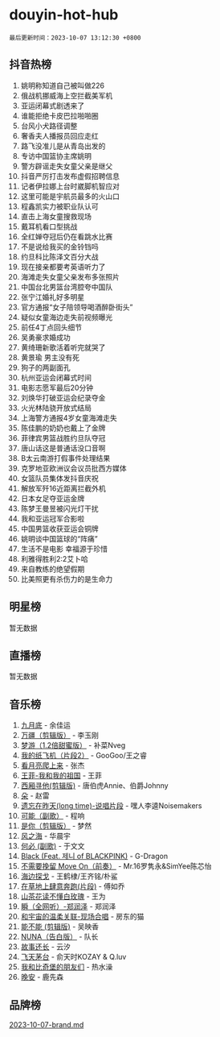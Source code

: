 # douyin-hot-hub

`最后更新时间：2023-10-07 13:12:30 +0800`

## 抖音热榜

1. 姚明称知道自己被叫做226
1. 俄战机挪威海上空拦截美军机
1. 亚运闭幕式剧透来了
1. 谁能拒绝卡皮巴拉啪啪圈
1. 台风小犬路径调整
1. 奢香夫人播报员回应走红
1. 路飞没准儿是从青岛出发的
1. 专访中国篮协主席姚明
1. 警方辟谣走失女童父亲是继父
1. 抖音严厉打击发布虚假招聘信息
1. 记者伊拉娜上台时崴脚机智应对
1. 这里可能是宇航员最多的火山口
1. 程鑫凯实力被职业队认可
1. 直击上海女童搜救现场
1. 戴耳机看口型挑战
1. 全红婵夺冠后仍在看跳水比赛
1. 不是说给我买的金铃铛吗
1. 约旦科比陈泽文百分大战
1. 现在接亲都要考英语听力了
1. 海滩走失女童父亲发布多张照片
1. 中国台北男篮台湾腔夸中国队
1. 张宁江婚礼好多明星
1. 官方通报“女子陪领导喝酒醉卧街头”
1. 疑似女童海边走失前视频曝光
1. 前任4丁点回头细节
1. 吴勇豪求婚成功
1. 黄绮珊新歌活着听完就哭了
1. 黄景瑜 男主没有死
1. 狗子的两副面孔
1. 杭州亚运会闭幕式时间
1. 电影志愿军最后20分钟
1. 刘焕华打破亚运会纪录夺金
1. 火光林陆骁开放式结局
1. 上海警方通报4岁女童海滩走失
1. 陈佳鹏的奶奶也戴上了金牌
1. 菲律宾男篮战胜约旦队夺冠
1. 唐山话这是普通话没口音啊
1. B太云南游打假事件处理结果
1. 克罗地亚欧洲议会议员批西方媒体
1. 女篮队员集体发抖音庆祝
1. 解放军歼16近距离拦截外机
1. 日本女足夺亚运金牌
1. 陈梦王曼昱被闪光灯干扰
1. 我和亚运冠军合影啦
1. 中国男篮收获亚运会铜牌
1. 姚明谈中国篮球的“阵痛”
1. 生活不是电影 幸福源于珍惜
1. 利雅得胜利2:2艾卜哈
1. 来自教练的绝望假期
1. 比美照更有杀伤力的是生命力

## 明星榜

暂无数据

## 直播榜

暂无数据

## 音乐榜

1. [九月底](https://sf6-cdn-tos.douyinstatic.com/obj/tos-cn-ve-2774/oMfewG4PDTFhF8iz3OGQ7ABH5i6fCgnMaoCbzZ) - 余佳运
1. [万疆（剪辑版）](https://sf3-cdn-tos.douyinstatic.com/obj/tos-cn-ve-2774/ooG7oVgFlDTelKCjCsTTobQvbdtj1BBQXnfZd8) - 李玉刚
1. [梦游（1.2倍甜蜜版）](https://sf3-cdn-tos.douyinstatic.com/obj/tos-cn-ve-2774/o4gyAUm8hwufoEABmwVIiQtHsFuGzAEEWtNMzo) - 补菜Nveg
1. [我的纸飞机（片段2）](https://sf6-cdn-tos.douyinstatic.com/obj/tos-cn-ve-2774/oM2ZrKcg2CD5AeRB2gkeXOFB1IxAGJdZPazYHf) - GooGoo/王之睿
1. [看月亮爬上来](https://sf3-cdn-tos.douyinstatic.com/obj/tos-cn-ve-2774/356c324112764016b25295e535f2daf0) - 张杰
1. [王菲-我和我的祖国](https://sf6-cdn-tos.douyinstatic.com/obj/tos-cn-ve-2774/3ef0f373017541e18566595c96123cab) - 王菲
1. [西厢寻他(剪辑版)](https://sf6-cdn-tos.douyinstatic.com/obj/tos-cn-ve-2774/oUsAVfAQKlRNxEv5qxvIB8o5qmIWUcXbzJKJhw) - 唐伯虎Annie、伯爵Johnny
1. [朵](https://sf6-cdn-tos.douyinstatic.com/obj/tos-cn-ve-2774/932f5bdfcd7c47b880525e92ab8a4999) - 赵雷
1. [遗忘在昨天(long time)-说唱片段](https://sf3-cdn-tos.douyinstatic.com/obj/tos-cn-ve-2774/oIynqctDJIzUJY3Q2CeIFe5nA2gC7DS2bfZamd) - 嘿人李逵Noisemakers
1. [可能（副歌）](https://sf6-cdn-tos.douyinstatic.com/obj/tos-cn-ve-2774/cde1731888894259b333569393c2fb51) - 程响
1. [是你（剪辑版）](https://sf3-cdn-tos.douyinstatic.com/obj/tos-cn-ve-2774/46019dae783c4c969944217fe1cfafc4) - 梦然
1. [风之海](https://sf3-cdn-tos.douyinstatic.com/obj/tos-cn-ve-2774/oInqZ2gFbCQvB6wZNnZlJpBcfDBQ8t1e1XwYAi) - 华晨宇
1. [何必 (副歌)](https://sf3-cdn-tos.douyinstatic.com/obj/tos-cn-ve-2774/okuRVVnhXysQOM6IEAfyBsgzwvoF7Az6tNiWDB) - 于文文
1. [Black (Feat. 제니 of BLACKPINK)](https://sf3-cdn-tos.douyinstatic.com/obj/tos-cn-ve-2774/2eb92e2debbe4fe0a552bc099aef7f28) - G-Dragon
1. [不需要挽留 Move On（前奏）](https://sf3-cdn-tos.douyinstatic.com/obj/tos-cn-ve-2774/ooCBhgCCkF4nExzQL9WZSUbitfA8IsDkgQIYhe) - Mr.16罗隽永&SimYee陈芯怡
1. [海边探戈](https://sf3-cdn-tos.douyinstatic.com/obj/tos-cn-ve-2774/os9gE0VQCGqt6VQkZDyBBYvfSDY0QFe3vVmubn) - 王鹤棣/王齐铭/朴鲨
1. [在草地上肆意奔跑(片段)](https://sf3-cdn-tos.douyinstatic.com/obj/tos-cn-ve-2774/8831d494742f45dabdfa8adb8b817259) - 傅如乔
1. [山茶花读不懂白玫瑰](https://sf3-cdn-tos.douyinstatic.com/obj/tos-cn-ve-2774/osfn8B7DktrRHEPJgPCfDbw7QDQEkwC16BxZg9) - 王为
1. [瞬（全网听）-郑润泽](https://sf6-cdn-tos.douyinstatic.com/obj/tos-cn-ve-2774/o4Vb9eJZClCZTnRQYy0BRSeHGrDtrkrQgIBvQt) - 郑润泽
1. [和宇宙的温柔关联-现场合唱](https://sf3-cdn-tos.douyinstatic.com/obj/tos-cn-ve-2774/o0hONGDYQBgk0e5bqDeQOonVmncA6tC2nBwZLT) - 房东的猫
1. [能不能 (剪辑版)](https://sf6-cdn-tos.douyinstatic.com/obj/tos-cn-ve-2774/fc4a6c45b4a34277ba4088e1d7fdff98) - 吴映香
1. [NUNA（告白版）](https://sf6-cdn-tos.douyinstatic.com/obj/tos-cn-ve-2774/a65828cbd8ce41a78a430a58b49f4feb) - 队长
1. [故事还长](https://sf6-cdn-tos.douyinstatic.com/obj/tos-cn-ve-2774/30a26758c8594f0ab81ac675c33ee2c5) - 云汐
1. [飞天茅台](https://sf3-cdn-tos.douyinstatic.com/obj/tos-cn-ve-2774/o4GhTV5kIuMWmC2Ai1WzNglssgBfQaqQCSLxUU) - 俞天时KOZAY & Q.luv
1. [我和比奇堡的朋友们](https://sf3-cdn-tos.douyinstatic.com/obj/tos-cn-ve-2774/f0505db981ea4a6d91453a15924a82aa) - 热水澡
1. [晚安](https://sf6-cdn-tos.douyinstatic.com/obj/tos-cn-ve-2774/a724c5e224464218839820f4e4fd632f) - 鹿先森

## 品牌榜

[2023-10-07-brand.md](2023-10-07-brand.md)

